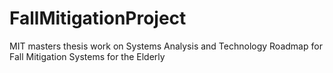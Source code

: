 # FallMitigationProject
MIT masters thesis work on Systems Analysis and Technology Roadmap for Fall Mitigation Systems for the Elderly
